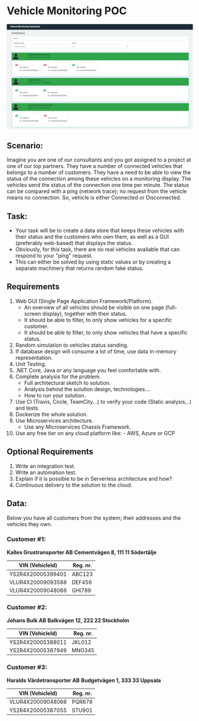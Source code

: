 # Vehicle Monitoring POC

![Alt text](screen_shots/ui_screen.png?raw=true 'Home page')

## Scenario:

Imagine you are one of our consultants and you got assigned to a project at one of our top partners.
They have a number of connected vehicles that belongs to a number of customers.
They have a need to be able to view the status of the connection among these vehicles on a monitoring display.
The vehicles send the status of the connection one time per minute.
The status can be compared with a ping (network trace); no request from the vehicle means no connection.
So, vehicle is either Connected or Disconnected.

## Task:

- Your task will be to create a data store that keeps these vehicles with their status and the customers who own them, as well as a GUI (preferably web-based) that displays the status.
- Obviously, for this task, there are no real vehicles available that can respond to your "ping" request.
- This can either be solved by using static values or ​​by creating a separate machinery that returns random fake status.

## Requirements

1. Web GUI (Single Page Application Framework/Platform).
   - An overview of all vehicles should be visible on one page (full-screen display), together with their status.
   - It should be able to filter, to only show vehicles for a specific customer.
   - It should be able to filter, to only show vehicles that have a specific status.
2. Random simulation to vehicles status sending.
3. If database design will consume a lot of time, use data in-memory representation.
4. Unit Testing.
5. .NET Core, Java or any language you feel comfortable with.
6. Complete analysis for the problem.
   - Full architectural sketch to solution.
   - Analysis behind the solution design, technologies....
   - How to run your solution.
7. Use CI (Travis, Circle, TeamCity...) to verify your code (Static analysis,..) and tests.
8. Dockerize the whole solution.
9. Use Microservices architecture.
   - Use any Microservices Chassis Framework.
10. Use any free tier on any cloud platform like: - AWS, Azure or GCP

## Optional Requirements

1. Write an integration test.
2. Write an automation test.
3. Explain if it is possible to be in Serverless architecture and how?
4. Continuous delivery to the solution to the cloud.

## Data:

Below you have all customers from the system; their addresses and the vehicles they own.

### Customer #1:

**Kalles Grustransporter AB**
**Cementvägen 8, 111 11 Södertälje**

| VIN (VehicleId)   | Reg. nr. |
| ----------------- | -------- |
| YS2R4X20005399401 | ABC123   |
| VLUR4X20009093588 | DEF456   |
| VLUR4X20009048066 | GHI789   |

### Customer #2:

**Johans Bulk AB**
**Balkvägen 12, 222 22 Stockholm**

| VIN (VehicleId)   | Reg. nr. |
| ----------------- | -------- |
| YS2R4X20005388011 | JKL012   |
| YS2R4X20005387949 | MNO345   |

### Customer #3:

**Haralds Värdetransporter AB**
**Budgetvägen 1, 333 33 Uppsala**

| VIN (VehicleId)   | Reg. nr. |
| ----------------- | -------- |
| VLUR4X20009048066 | PQR678   |
| YS2R4X20005387055 | STU901   |
